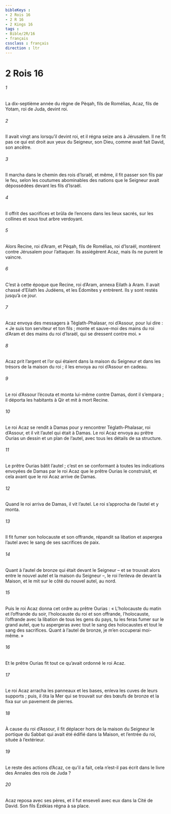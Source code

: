 ```yaml
---
bibleKeys : 
- 2 Rois 16
- 2 R 16
- 2 Kings 16
tags : 
- Bible/2R/16
- français
cssclass : français
direction : ltr
---
```


# 2 Rois 16

###### 1
La dix-septième année du règne de Pèqah, fils de Romélias, Acaz, fils de Yotam, roi de Juda, devint roi.
###### 2
Il avait vingt ans lorsqu’il devint roi, et il régna seize ans à Jérusalem. Il ne fit pas ce qui est droit aux yeux du Seigneur, son Dieu, comme avait fait David, son ancêtre.
###### 3
Il marcha dans le chemin des rois d’Israël, et même, il fit passer son fils par le feu, selon les coutumes abominables des nations que le Seigneur avait dépossédées devant les fils d’Israël.
###### 4
Il offrit des sacrifices et brûla de l’encens dans les lieux sacrés, sur les collines et sous tout arbre verdoyant.
###### 5
Alors Recine, roi d’Aram, et Pèqah, fils de Romélias, roi d’Israël, montèrent contre Jérusalem pour l’attaquer. Ils assiégèrent Acaz, mais ils ne purent le vaincre.
###### 6
C’est à cette époque que Recine, roi d’Aram, annexa Eilath à Aram. Il avait chassé d’Eilath les Judéens, et les Édomites y entrèrent. Ils y sont restés jusqu’à ce jour.
###### 7
Acaz envoya des messagers à Téglath-Phalasar, roi d’Assour, pour lui dire : « Je suis ton serviteur et ton fils ; monte et sauve-moi des mains du roi d’Aram et des mains du roi d’Israël, qui se dressent contre moi. »
###### 8
Acaz prit l’argent et l’or qui étaient dans la maison du Seigneur et dans les trésors de la maison du roi ; il les envoya au roi d’Assour en cadeau.
###### 9
Le roi d’Assour l’écouta et monta lui-même contre Damas, dont il s’empara ; il déporta les habitants à Qir et mit à mort Recine.
###### 10
Le roi Acaz se rendit à Damas pour y rencontrer Téglath-Phalasar, roi d’Assour, et il vit l’autel qui était à Damas. Le roi Acaz envoya au prêtre Ourias un dessin et un plan de l’autel, avec tous les détails de sa structure.
###### 11
Le prêtre Ourias bâtit l’autel ; c’est en se conformant à toutes les indications envoyées de Damas par le roi Acaz que le prêtre Ourias le construisit, et cela avant que le roi Acaz arrive de Damas.
###### 12
Quand le roi arriva de Damas, il vit l’autel. Le roi s’approcha de l’autel et y monta.
###### 13
Il fit fumer son holocauste et son offrande, répandit sa libation et aspergea l’autel avec le sang de ses sacrifices de paix.
###### 14
Quant à l’autel de bronze qui était devant le Seigneur – et se trouvait alors entre le nouvel autel et la maison du Seigneur –, le roi l’enleva de devant la Maison, et le mit sur le côté du nouvel autel, au nord.
###### 15
Puis le roi Acaz donna cet ordre au prêtre Ourias : « L’holocauste du matin et l’offrande du soir, l’holocauste du roi et son offrande, l’holocauste, l’offrande avec la libation de tous les gens du pays, tu les feras fumer sur le grand autel, que tu aspergeras avec tout le sang des holocaustes et tout le sang des sacrifices. Quant à l’autel de bronze, je m’en occuperai moi-même. »
###### 16
Et le prêtre Ourias fit tout ce qu’avait ordonné le roi Acaz.
###### 17
Le roi Acaz arracha les panneaux et les bases, enleva les cuves de leurs supports ; puis, il ôta la Mer qui se trouvait sur des bœufs de bronze et la fixa sur un pavement de pierres.
###### 18
À cause du roi d’Assour, il fit déplacer hors de la maison du Seigneur le portique du Sabbat qui avait été édifié dans la Maison, et l’entrée du roi, située à l’extérieur.
###### 19
Le reste des actions d’Acaz, ce qu’il a fait,
cela n’est-il pas écrit dans le livre des Annales des rois de Juda ?
###### 20
Acaz reposa avec ses pères,
et il fut enseveli avec eux dans la Cité de David.
Son fils Ézékias régna à sa place.

